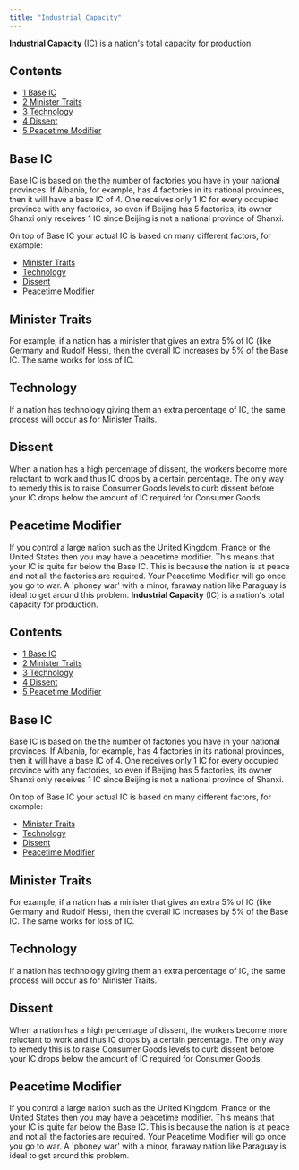 ```yaml
---
title: "Industrial_Capacity"
---
```


**Industrial Capacity** (IC) is a nation's total capacity for
production.

  

## Contents

-   [ 1 Base IC ](#Base_IC)
-   [ 2 Minister Traits ](#Minister_Traits)
-   [ 3 Technology ](#Technology)
-   [ 4 Dissent ](#Dissent)
-   [ 5 Peacetime Modifier ](#Peacetime_Modifier)

##  Base IC 

Base IC is based on the the number of factories you have in your
national provinces. If Albania, for example, has 4 factories in its
national provinces, then it will have a base IC of 4. One receives only
1 IC for every occupied province with any factories, so even if Beijing
has 5 factories, its owner Shanxi only receives 1 IC since Beijing is
not a national province of Shanxi.

On top of Base IC your actual IC is based on many different factors, for
example:

-   [Minister Traits](/Minister_Traits "Minister Traits")
-   [Technology](/Technology "Technology")
-   [Dissent](/Dissent "Dissent")
-   [Peacetime
    Modifier](/index.php?title=Peacetime_Modifier&action=edit&redlink=1 "Peacetime Modifier (page does not exist)")

##  Minister Traits 

For example, if a nation has a minister that gives an extra 5% of IC
(like Germany and Rudolf Hess), then the overall IC increases by 5% of
the Base IC. The same works for loss of IC.

##  Technology 

If a nation has technology giving them an extra percentage of IC, the
same process will occur as for Minister Traits.

##  Dissent 

When a nation has a high percentage of dissent, the workers become more
reluctant to work and thus IC drops by a certain percentage. The only
way to remedy this is to raise Consumer Goods levels to curb dissent
before your IC drops below the amount of IC required for Consumer Goods.

##  Peacetime Modifier 

If you control a large nation such as the United Kingdom, France or the
United States then you may have a peacetime modifier. This means that
your IC is quite far below the Base IC. This is because the nation is at
peace and not all the factories are required. Your Peacetime Modifier
will go once you go to war. A 'phoney war' with a minor, faraway nation
like Paraguay is ideal to get around this problem.
**Industrial Capacity** (IC) is a nation's total capacity for
production.

  

## Contents

-   [ 1 Base IC ](#Base_IC)
-   [ 2 Minister Traits ](#Minister_Traits)
-   [ 3 Technology ](#Technology)
-   [ 4 Dissent ](#Dissent)
-   [ 5 Peacetime Modifier ](#Peacetime_Modifier)

##  Base IC 

Base IC is based on the the number of factories you have in your
national provinces. If Albania, for example, has 4 factories in its
national provinces, then it will have a base IC of 4. One receives only
1 IC for every occupied province with any factories, so even if Beijing
has 5 factories, its owner Shanxi only receives 1 IC since Beijing is
not a national province of Shanxi.

On top of Base IC your actual IC is based on many different factors, for
example:

-   [Minister Traits](/Minister_Traits "Minister Traits")
-   [Technology](/Technology "Technology")
-   [Dissent](/Dissent "Dissent")
-   [Peacetime
    Modifier](/index.php?title=Peacetime_Modifier&action=edit&redlink=1 "Peacetime Modifier (page does not exist)")

##  Minister Traits 

For example, if a nation has a minister that gives an extra 5% of IC
(like Germany and Rudolf Hess), then the overall IC increases by 5% of
the Base IC. The same works for loss of IC.

##  Technology 

If a nation has technology giving them an extra percentage of IC, the
same process will occur as for Minister Traits.

##  Dissent 

When a nation has a high percentage of dissent, the workers become more
reluctant to work and thus IC drops by a certain percentage. The only
way to remedy this is to raise Consumer Goods levels to curb dissent
before your IC drops below the amount of IC required for Consumer Goods.

##  Peacetime Modifier 

If you control a large nation such as the United Kingdom, France or the
United States then you may have a peacetime modifier. This means that
your IC is quite far below the Base IC. This is because the nation is at
peace and not all the factories are required. Your Peacetime Modifier
will go once you go to war. A 'phoney war' with a minor, faraway nation
like Paraguay is ideal to get around this problem.
